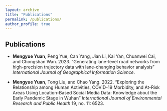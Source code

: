 ```yaml
---
layout: archive
title: "Publications"
permalink: /publications/
author_profile: true
---
```


Publications
------
- **Mengyue Yuan**, Peng Yue, Can Yang, Jian Li, Kai Yan, Chuanwei Cai, and Chongshan Wan. 2023. “Generating lane-level road networks from high-precision trajectory data with lane-changing behavior analysis” *International Journal of Geographical Information Science*.

- **Mengyue Yuan**, Tong Liu, and Chao Yang. 2022. “Exploring the Relationship among Human Activities, COVID-19 Morbidity, and At-Risk Areas Using Location-Based Social Media Data: Knowledge about the Early Pandemic Stage in Wuhan” *International Journal of Environmental Research and Public Health* 19, no. 11: 6523.

